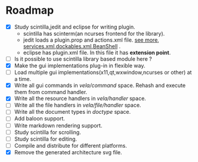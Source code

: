 Roadmap
========

- [x] Study scintilla,jedit and eclipse for writing plugin.
	- scintilla has scinterm(an ncurses frontend for the library).
	- jedit loads a plugin.prop and actions.xml file. [see more](http://www.jedit.org/users-guide/plugin-implement-quicknotepadplugin.html), [services.xml](http://www.jedit.org/users-guide/plugin-implement-services.html),[dockables.xml](http://www.jedit.org/users-guide/plugin-implement-dockables.html),[BeanShell](http://www.jedit.org/users-guide/plugin-debugging.html) . 
	- eclipse has plugin.xml file. In this file it has **extension point**.
- [ ] Is it possible to use scintilla library based module here ?
- [x] Make the gui implementations plug-in in flexible way.
- [ ] Load multiple gui implementations(x11,qt,wxwindow,ncurses or other) at a time.
- [x] Write all gui commands in _vela/command_ space. Rehash and execute them from command handler.
- [x] Write all the resource handlers in _vela/handler_ space.
- [ ] Write all the file handlers in _vela/file/handler_ space.
- [ ] Write all the document types in _doctype_ space.
- [ ] Add baloon support.
- [ ] Write markdown rendering support.
- [ ] Study scintilla for scrolling.
- [ ] Study scintilla for editing.
- [ ] Compile and distribute for different platforms.
- [x] Remove the generated architecture svg file.
